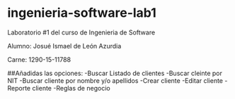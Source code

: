 # ingenieria-software-lab1
Laboratorio #1 del curso de Ingenieria de Software

Alumno: Josué Ismael de León Azurdia

Carne: 1290-15-11788

##Añadidas las opciones:
 -Buscar Listado de clientes
 -Buscar cleinte por NIT
 -Buscar cliente por nombre y/o apellidos
 -Crear cliente
 -Editar cliente
 -Reporte cliente
 -Reglas de negocio
